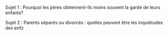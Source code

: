 
Sujet 1 : Pourquoi les pères obtiennent-ils moins souvent la garde de leurs enfants?

Sujet 2 : Parents séparés ou divorcés : quelles peuvent être les inquiétudes des enfz